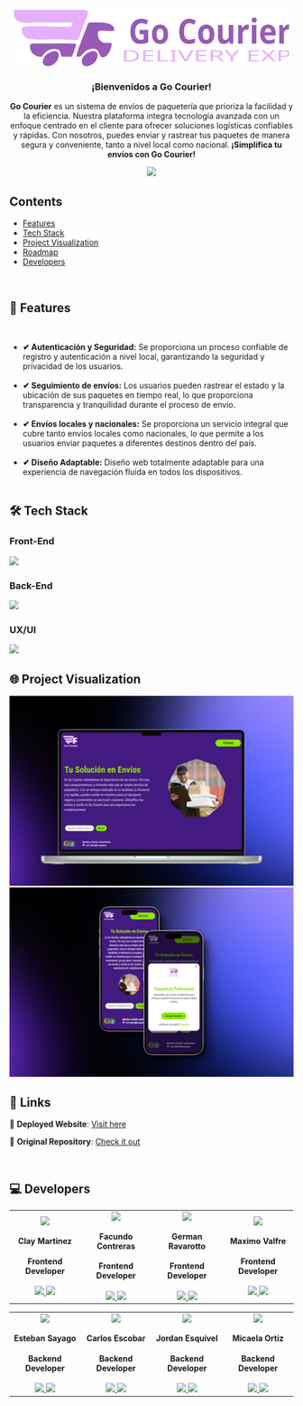 <!-- PROJECT LOGO -->
<br />
  <div align='center'>
    <a href="https://github.com/No-Country/C16-03-m-node-react-" target="_blank">
      <img src="./Client/C16-03-m-node-react-/public/logo-readme.svg" alt="logo"height="100">
    </a>
    <h3 align="center">¡Bienvenidos a Go Courier!</h3>
  </div>
<!-- ABOUT THE PROJECT -->
<div align="center">
  <p align="center">
    <strong>Go Courier</strong> es un sistema de envíos de paquetería que prioriza la facilidad y la eficiencia. Nuestra plataforma integra tecnología avanzada con un enfoque centrado en el cliente para ofrecer soluciones logísticas confiables y rápidas. Con nosotros, puedes enviar y rastrear tus paquetes de manera segura y conveniente, tanto a nivel local como nacional.<strong> ¡Simplifica tu envíos con Go Courier!</strong>
  </p>
    <a href="https://c16-03-m-node-react.vercel.app/" target="_blank">
      <img src="https://img.shields.io/badge/WEBSITE-975AB6?style=for-the-badge&logo=vercel">
    </a>
</div>
<!-- TABLE OF CONTENTS -->
<div>
  <h2>Contents</h2>
  <ul>
    <li><a href="#features">Features</a></li>
    <li><a href="#built-with">Tech Stack</a></li>
    <li><a href="#visualization">Project Visualization </a></li>
    <li><a href="#roadmap">Roadmap</a></li>
    <li><a href="#developers">Developers</a></li>
  </ul>
</div>
<br />

<!-- DESCRIPTION -->
<h2 id="features">🚀 Features</h2>
</br>
<ul>
  <li><strong>✔ Autenticación y Seguridad:</strong> Se proporciona un proceso confiable de registro y autenticación a nivel local, garantizando la seguridad y privacidad  de los usuarios.</br></br>
  <li><strong>✔ Seguimiento de envíos:</strong> Los usuarios pueden rastrear el estado y la ubicación de sus paquetes en tiempo real, lo que proporciona transparencia y tranquilidad durante el proceso de envío.</br></br>
  <li><strong>✔ Envíos locales y nacionales:</strong> Se proporciona un servicio integral que cubre tanto envíos locales como nacionales, lo que permite a los usuarios enviar paquetes a diferentes destinos dentro del país.</br></br>
  <li><strong>✔ Diseño Adaptable:</strong> Diseño web totalmente adaptable para una experiencia de navegación fluida en todos los dispositivos.</br></br>
  <!-- agregar dashboard -->
</ul>

<h2 id="built-with">🛠️ Tech Stack</h2>

<h3>Front-End</h3>

 <img width="220" src="https://skillicons.dev/icons?i=react,tailwind,vite" />

<h3>Back-End</h3>

  <img width="220" src="https://skillicons.dev/icons?i=nodejs,express,mongodb" />

<h3>UX/UI</h3>
  <img width="60" src="https://skillicons.dev/icons?i=figma" />
<br />
<!-- <h2 id="built-with">🛠️ Herramientas & Organización</h2>

 <!-- <img width="180" src="https://skillicons.dev/icons?i=discord,postman,git" />

<br />  -->
<h2 id="visualization">🌐 Project Visualization </h2>

<img src="./Client/C16-03-m-node-react-/public/img-mac.png">
<img src="./Client/C16-03-m-node-react-/public/img-phone.png">
<br />

<!-- <p align="right"><a href="#readme-top"> ⬆ </a></p> -->

<!-- ROADMAP -->
<h2 id="roadmap">🎯 Links</h2>

🚀 **Deployed Website**: [Visit here](https://c16-03-m-node-react.vercel.app/)

🔎 **Original Repository**: [Check it out](https://github.com/No-Country/C16-03-m-node-react-)

<br />

<!-- CONTACT US-->
<h2 id="developers">💻 Developers</h2>
<table>
  <tr>
    <td>
      <div align="center">
        <img width="70" src="https://avatars.githubusercontent.com/u/110847258?v=4"/>
          <h4 style="margin-top: 1rem;">Clay Martinez</h4>
          <h4 style="margin-top: 1rem;">Frontend Developer</h4>
        <a href="https://www.linkedin.com/in/clay-martinez" target="_blank">
          <img src="https://img.shields.io/badge/linkedin%20-%230077B5.svg?&style=for-the-badge&logo=linkedin&logoColor=white "/>
        </a>
          <a href="https://github.com/claymartinez" target="_blank">
              <img src="https://img.shields.io/static/v1?style=for-the-badge&message=GitHub&color=172B4D&logo=GitHub&logoColor=FFFFFF&label= "/>
          </a>
      </div>
    </td>
    <td>
      <div align="center">
          <img width="70" src="https://media.licdn.com/dms/image/D4D03AQEy0kfOYLpD7Q/profile-displayphoto-shrink_200_200/0/1704303980751?e=2147483647&v=beta&t=j72Or8K3xCnDr12BTyr_aFJ8HvYuLGME6mSZq9ELIq0"/>
          <h4 style="margin-top: 1rem;">Facundo Contreras</h4>
          <h4 style="margin-top: 1rem;">Frontend Developer</h4>
        <a href="https://www.linkedin.com/in/facundo-ignacio-contreras/" target="_blank">
          <img src="https://img.shields.io/badge/linkedin%20-%230077B5.svg?&style=for-the-badge&logo=linkedin&logoColor=white"/>
        </a>
          <a href="https://github.com/facundocont" target="_blank">
              <img src="https://img.shields.io/static/v1?style=for-the-badge&message=GitHub&color=172B4D&logo=GitHub&logoColor=FFFFFF&label="/>
          </a>
      </div>
    </td>
   <td>
      <div align="center">
        <img width="70" src="https://media.licdn.com/dms/image/D5603AQFMjI8VTh2IGA/profile-displayphoto-shrink_200_200/0/1684004578529?e=2147483647&v=beta&t=Vj8T4gAX2bVHj50NI_M62PrLngl-5hBycvrsRgu2HnA"/>
          <h4 style="margin-top: 1rem;">German Ravarotto</h4>
          <h4 style="margin-top: 1rem;">Frontend Developer</h4>
        <a href="https://www.linkedin.com/in/german-ravarotto/" target="_blank">
          <img src="https://img.shields.io/badge/linkedin%20-%230077B5.svg?&style=for-the-badge&logo=linkedin&logoColor=white"/>
        </a>
          <a href="https://github.com/German44" target="_blank">
              <img src="https://img.shields.io/static/v1?style=for-the-badge&message=GitHub&color=172B4D&logo=GitHub&logoColor=FFFFFF&label="/>
          </a>
      </div>
    </td>
    <td>
      <div align="center">
        <img width="70" src="https://media.licdn.com/dms/image/D4D03AQFgz-EGZEp8oA/profile-displayphoto-shrink_200_200/0/1685048054794?e=2147483647&v=beta&t=GbLuRXDcNkPewRXW4k9xX_Rzlht0fu2gHBqpe5b3c8c"/>
          <h4 style="margin-top: 1rem;">Maximo Valfre</h4>
          <h4 style="margin-top: 1rem;">Frontend Developer</h4>
        <a href="https://www.linkedin.com/in/maxivalfre/" target="_blank">
          <img src="https://img.shields.io/badge/linkedin%20-%230077B5.svg?&style=for-the-badge&logo=linkedin&logoColor=white"/>
        </a>
          <a href="https://github.com/MaxiValfre" target="_blank">
              <img src="https://img.shields.io/static/v1?style=for-the-badge&message=GitHub&color=172B4D&logo=GitHub&logoColor=FFFFFF&label="/>
          </a>
      </div>
    </td>
  </tr>
</table>

<table>
  <tr>
    <td>
      <div align="center">
        <img width="70" src="https://avatars.githubusercontent.com/u/102445616?v=4"/>
          <h4 style="margin-top: 1rem;">Esteban Sayago</h4>
          <h4 style="margin-top: 1rem;">Backend Developer</h4>
          <a href="https://www.linkedin.com/in/esteban-sayago-a80796241" target="_blank">
          <img src="https://img.shields.io/badge/linkedin%20-%230077B5.svg?&style=for-the-badge&logo=linkedin&logoColor=white"/>
        </a>
          <a href="https://github.com/Puchinn" target="_blank">
              <img src="https://img.shields.io/static/v1?style=for-the-badge&message=GitHub&color=172B4D&logo=GitHub&logoColor=FFFFFF&label="/>
          </a>
      </div>
    </td>
     <td>
      <div align="center">
        <img width="70" src="https://media.licdn.com/dms/image/C4E03AQGWYSsqJF2iRA/profile-displayphoto-shrink_200_200/0/1636639276171?e=2147483647&v=beta&t=OGEzWUuYSD0Uv-M2jDBbZPEQTa0M9iZWQzGQDLBrREQ"/>
          <h4 style="margin-top: 1rem;">Carlos Escobar</h4>
          <h4 style="margin-top: 1rem;">Backend Developer</h4>
        <a href="https://www.linkedin.com/in/carlosesconav/" target="_blank">
          <img src="https://img.shields.io/badge/linkedin%20-%230077B5.svg?&style=for-the-badge&logo=linkedin&logoColor=white"/>
        </a>
          <a href="https://github.com/carlosesconav" target="_blank">
              <img src="https://img.shields.io/static/v1?style=for-the-badge&message=GitHub&color=172B4D&logo=GitHub&logoColor=FFFFFF&label="/>
          </a>
      </div>
    </td>
   <td>
      <div align="center">
        <img width="70" src="https://avatars.githubusercontent.com/u/121452437?v=4"/>
          <h4 style="margin-top: 1rem;">Jordan Esquivel</h4>
          <h4 style="margin-top: 1rem;">Backend Developer</h4>
        <a href="https://www.linkedin.com/in/jordan-joel-esquivel-silva/" target="_blank">
          <img src="https://img.shields.io/badge/linkedin%20-%230077B5.svg?&style=for-the-badge&logo=linkedin&logoColor=white"/>
        </a>
          <a href="https://github.com/JordanEsquivelS" target="_blank">
              <img src="https://img.shields.io/static/v1?style=for-the-badge&message=GitHub&color=172B4D&logo=GitHub&logoColor=FFFFFF&label="/>
          </a>
      </div>
    </td>
    <td>
      <div align="center">
        <img width="70" src="https://avatars.githubusercontent.com/u/72227893?s=400&u=84afafc01dbfe8cce748db81ce3650f389c1d82a&v=4"/>
          <h4 style="margin-top: 1rem;">Micaela Ortiz</h4>
          <h4 style="margin-top: 1rem;">Backend Developer</h4>
        <a href="https://www.linkedin.com/in/micaela-a-ortiz/" target="_blank">
          <img src="https://img.shields.io/badge/linkedin%20-%230077B5.svg?&style=for-the-badge&logo=linkedin&logoColor=white"/>
        </a>
          <a href="https://github.com/micaortiz" target="_blank">
              <img src="https://img.shields.io/static/v1?style=for-the-badge&message=GitHub&color=172B4D&logo=GitHub&logoColor=FFFFFF&label="/>
          </a>
      </div>
    </td>
  </tr>
</table>

